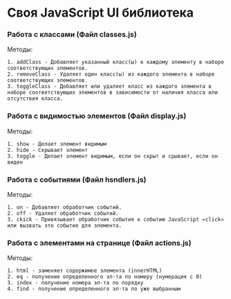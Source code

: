 # Своя JavaScript UI библиотека


### Работа с классами (Файл classes.js)

Методы:

    1. addClass - Добавляет указанный класс(ы) к каждому элементу в наборе соответствующих элементов.
    2. removeClass - Удаляет один класс(ы) из каждого элемента в наборе соответствующих элементов.
    3. toggleClass - Добавляет или удаляет класс из каждого элемента в наборе соответствующих элементов в зависимости от наличия класса или отсутствия класса.


### Работа с видимостью элементов (Файл display.js)

Методы:

    1. show - Делает элемент видимым
    2. hide - Скрывает элемент
    3. toggle - Делает элемент видимым, если он скрыт и срывает, если он виден



### Работа с событиями (Файл hsndlers.js)

Методы:

    1. on - Добавляет обработчик событий.
    2. off - Удаляет обработчик событий.
    3. ckick - Привязывает обработчик события к событию JavaScript «click» или вызвать это событие для элемента.


### Работа с элементами на странице (Файл actions.js)

Методы:

    1. html - заменяет содержимое элемента (innerHTML)
    2. eq - получение определенного эл-та по номеру (нумерация с 0)
    3. index - получение номера эл-та по порядку 
    4. find - получение определенного эл-та по уже выбранным



